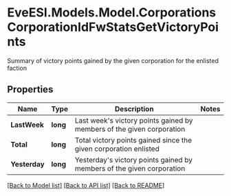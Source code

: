 # EveESI.Models.Model.CorporationsCorporationIdFwStatsGetVictoryPoints
Summary of victory points gained by the given corporation for the enlisted faction

## Properties

Name | Type | Description | Notes
------------ | ------------- | ------------- | -------------
**LastWeek** | **long** | Last week&#39;s victory points gained by members of the given corporation | 
**Total** | **long** | Total victory points gained since the given corporation enlisted | 
**Yesterday** | **long** | Yesterday&#39;s victory points gained by members of the given corporation | 

[[Back to Model list]](../README.md#documentation-for-models) [[Back to API list]](../README.md#documentation-for-api-endpoints) [[Back to README]](../README.md)

